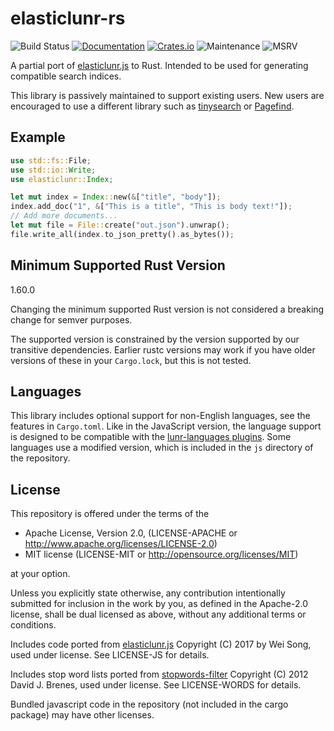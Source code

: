 # elasticlunr-rs 

![Build Status](https://github.com/mattico/elasticlunr-rs/workflows/CI/badge.svg)
[![Documentation](https://docs.rs/elasticlunr-rs/badge.svg)](https://docs.rs/elasticlunr-rs)
[![Crates.io](https://img.shields.io/crates/v/elasticlunr-rs.svg)](https://crates.io/crates/elasticlunr-rs)
![Maintenance](https://img.shields.io/badge/Maintenance-Passive-yellow)
![MSRV](https://img.shields.io/badge/MSRV-1.60.0-orange)

A partial port of [elasticlunr.js][eljs] to Rust. Intended to be used for generating compatible search indices.

This library is passively maintained to support existing users. New users are encouraged to use a different library such as [tinysearch](https://github.com/tinysearch/tinysearch) or [Pagefind](https://pagefind.app/).

## Example

```Rust
use std::fs::File;
use std::io::Write;
use elasticlunr::Index;

let mut index = Index::new(&["title", "body"]);
index.add_doc("1", &["This is a title", "This is body text!"]);
// Add more documents...
let mut file = File::create("out.json").unwrap();
file.write_all(index.to_json_pretty().as_bytes());
```

## Minimum Supported Rust Version

1.60.0

Changing the minimum supported Rust version is not considered a breaking change for semver purposes.

The supported version is constrained by the version supported by our transitive dependencies. Earlier rustc versions may
work if you have older versions of these in your `Cargo.lock`, but this is not tested.

## Languages

This library includes optional support for non-English languages, see the features in `Cargo.toml`. Like in the JavaScript
version, the language support is designed to be compatible with the [lunr-languages plugins][lunr-languages]. Some
languages use a modified version, which is included in the `js` directory of the repository.

## License

This repository is offered under the terms of the

- Apache License, Version 2.0, (LICENSE-APACHE or http://www.apache.org/licenses/LICENSE-2.0)
- MIT license (LICENSE-MIT or http://opensource.org/licenses/MIT)

at your option.

Unless you explicitly state otherwise, any contribution intentionally submitted 
for inclusion in the work by you, as defined in the Apache-2.0 license, shall be
dual licensed as above, without any additional terms or conditions.

Includes code ported from [elasticlunr.js][eljs] Copyright (C) 2017 by Wei Song, 
used under license. See LICENSE-JS for details.

Includes stop word lists ported from [stopwords-filter][swft] Copyright (C) 2012 
David J. Brenes, used under license. See LICENSE-WORDS for details.

Bundled javascript code in the repository (not included in the cargo package) may have other licenses.

[lunr-languages]: https://github.com/MihaiValentin/lunr-languages
[eljs]: https://github.com/weixsong/elasticlunr.js
[swft]: https://github.com/brenes/stopwords-filter
